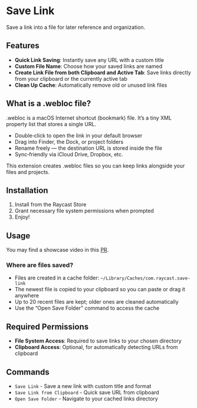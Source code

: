 # Save Link

Save a link into a file for later reference and organization.

## Features

- **Quick Link Saving**: Instantly save any URL with a custom title
- **Custom File Name**: Choose how your saved links are named
- **Create Link File from both Clipboard and Active Tab**: Save links directly from your clipboard or the currently active tab
- **Clean Up Cache**: Automatically remove old or unused link files

## What is a .webloc file?

.webloc is a macOS Internet shortcut (bookmark) file. It’s a tiny XML property list that stores a single URL.

- Double‑click to open the link in your default browser
- Drag into Finder, the Dock, or project folders
- Rename freely — the destination URL is stored inside the file
- Sync‑friendly via iCloud Drive, Dropbox, etc.

This extension creates .webloc files so you can keep links alongside your files and projects.

## Installation

1. Install from the Raycast Store
2. Grant necessary file system permissions when prompted
3. Enjoy!

## Usage

You may find a showcase video in this [PR](https://github.com/raycast/extensions/pull/20521).

### Where are files saved?

- Files are created in a cache folder: `~/Library/Caches/com.raycast.save-link`
- The newest file is copied to your clipboard so you can paste or drag it anywhere
- Up to 20 recent files are kept; older ones are cleaned automatically
- Use the “Open Save Folder” command to access the cache

## Required Permissions

- **File System Access**: Required to save links to your chosen directory
- **Clipboard Access**: Optional, for automatically detecting URLs from clipboard

## Commands

- `Save Link` - Save a new link with custom title and format
- `Save Link from Clipboard` - Quick save URL from clipboard
- `Open Save Folder` - Navigate to your cached links directory
